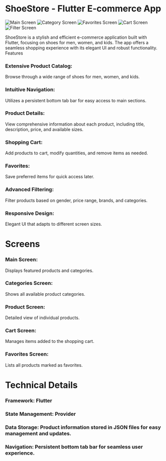 # ShoeStore - Flutter E-commerce App

![Main Screen](https://github.com/5-abdulsami/flutter_provider_ecommerce_app/assets/screenshots/main_screen.jpg)
![Category Screen](https://github.com/5-abdulsami/flutter_provider_ecommerce_app/assets/screenshots/kids_category.jpg)
![Favorites Screen](https://github.com/5-abdulsami/flutter_provider_ecommerce_app/assets/screenshots/favorites_screen.jpg)
![Cart Screen]((https://github.com/5-abdulsami/flutter_provider_ecommerce_app/blob/main/cart_screen.jpg))
![Filter Screen](https://github.com/5-abdulsami/flutter_provider_ecommerce_app/assets/screenshots/filter_screen.jpg)


ShoeStore is a stylish and efficient e-commerce application built with Flutter, focusing on shoes for men, women, and kids. The app offers a seamless shopping experience with its elegant UI and robust functionality.
Features

### Extensive Product Catalog: 
  Browse through a wide range of shoes for men, women, and kids.
### Intuitive Navigation: 
  Utilizes a persistent bottom tab bar for easy access to main sections.
### Product Details: 
  View comprehensive information about each product, including title, description, price, and available sizes.
### Shopping Cart: 
  Add products to cart, modify quantities, and remove items as needed.
### Favorites: 
  Save preferred items for quick access later.
### Advanced Filtering: 
  Filter products based on gender, price range, brands, and categories.
### Responsive Design: 
Elegant UI that adapts to different screen sizes.

# Screens

### Main Screen:
  Displays featured products and categories.
### Categories Screen:
  Shows all available product categories.
### Product Screen:
  Detailed view of individual products.
### Cart Screen:
  Manages items added to the shopping cart.
### Favorites Screen:
  Lists all products marked as favorites.

# Technical Details

### Framework: Flutter
### State Management: Provider
### Data Storage: Product information stored in JSON files for easy management and updates.
### Navigation: Persistent bottom tab bar for seamless user experience.
